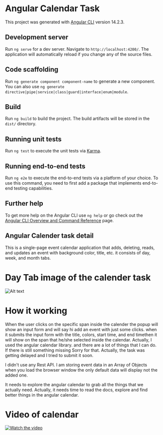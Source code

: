 # Angular Calendar Task

This project was generated with [Angular CLI](https://github.com/angular/angular-cli) version 14.2.3.

## Development server

Run `ng serve` for a dev server. Navigate to `http://localhost:4200/`. The application will automatically reload if you change any of the source files.

## Code scaffolding

Run `ng generate component component-name` to generate a new component. You can also use `ng generate directive|pipe|service|class|guard|interface|enum|module`.

## Build

Run `ng build` to build the project. The build artifacts will be stored in the `dist/` directory.

## Running unit tests

Run `ng test` to execute the unit tests via [Karma](https://karma-runner.github.io).

## Running end-to-end tests

Run `ng e2e` to execute the end-to-end tests via a platform of your choice. To use this command, you need to first add a package that implements end-to-end testing capabilities.

## Further help

To get more help on the Angular CLI use `ng help` or go check out the [Angular CLI Overview and Command Reference](https://angular.io/cli) page.

## Angular Calender task detail 
This is a single-page event calendar application that adds, deleting, reads, and updates an event with background color, title, etc.
it consists of day, week, and month tabs.

# Day Tab image of the calender task

![Alt text](https://github.com/hikmat12345/Angular-Calender-Task-/blob/main/src/calender.JPG "Calender Task Image")

# How it working

When the user clicks on the specific span inside the calender the popup will show an input form and will say hi add an event with just some clicks.
when it submits the input form with the title, colors, start time, and end timethen it will show on the span that he/she selected inside the calendar.
Actually, I used the angular calendar library. and there are a lot of things that I can do. If there is still something missing Sorry for that. Actually, the task was getting delayed and I tried to submit it soon. 

I didn't use any Rest API. I am storing event data in an Array of Objects when you load the browser window the only default data will display not the added one.

It needs to explore the angular calendar to grab all the things that we actually need.
Actually, it needs time to read the docs, explore and find better things in the angular calendar.


# Video of calendar 

 [![Watch the video](https://github.com/hikmat12345/Angular-Calender-Task-/blob/main/src/calender.JPG)](https://github.com/hikmat12345/Angular-Calender-Task-/blob/main/src/angular-calendar-task.mp4)

